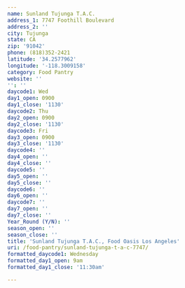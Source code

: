 ```yaml
---
name: Sunland Tujunga T.A.C.
address_1: 7747 Foothill Boulevard
address_2: ''
city: Tujunga
state: CA
zip: '91042'
phone: (818)352-2421
latitude: '34.2577962'
longitude: '-118.3009158'
category: Food Pantry
website: ''
'': ''
daycode1: Wed
day1_open: 0900
day1_close: '1130'
daycode2: Thu
day2_open: 0900
day2_close: '1130'
daycode3: Fri
day3_open: 0900
day3_close: '1130'
daycode4: ''
day4_open: ''
day4_close: ''
daycode5: ''
day5_open: ''
day5_close: ''
daycode6: ''
day6_open: ''
daycode7: ''
day7_open: ''
day7_close: ''
Year_Round (Y/N): ''
season_open: ''
season_close: ''
title: 'Sunland Tujunga T.A.C., Food Oasis Los Angeles'
uri: /food-pantry/sunland-tujunga-t-a-c-7747/
formatted_daycode1: Wednesday
formatted_day1_open: 9am
formatted_day1_close: '11:30am'

---
```

